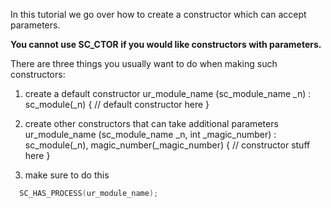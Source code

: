 In this tutorial we go over how to create a constructor which can accept parameters.

**You cannot use SC_CTOR if you would like constructors with parameters.**



There are three things you usually want to do when making such constructors:

1. create a default constructor
ur_module_name (sc_module_name _n) : sc_module(_n) {
// default constructor here
}

2. create other constructors that can take additional parameters
ur_module_name (sc_module_name _n, int _magic_number) : sc_module(_n), magic_number(_magic_number) {
// constructor stuff here
}


3. make sure to do this
```c++
  SC_HAS_PROCESS(ur_module_name);
```

